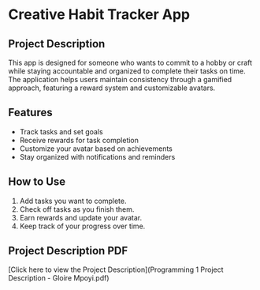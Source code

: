# Creative Habit Tracker App

## Project Description

This app is designed for someone who wants to commit to a hobby or craft while staying accountable and organized to complete their tasks on time. The application helps users maintain consistency through a gamified approach, featuring a reward system and customizable avatars.

## Features
- Track tasks and set goals
- Receive rewards for task completion
- Customize your avatar based on achievements
- Stay organized with notifications and reminders

## How to Use
1. Add tasks you want to complete.
2. Check off tasks as you finish them.
3. Earn rewards and update your avatar.
4. Keep track of your progress over time.

## Project Description PDF
[Click here to view the Project Description](Programming 1 Project Description - Gloire Mpoyi.pdf)
